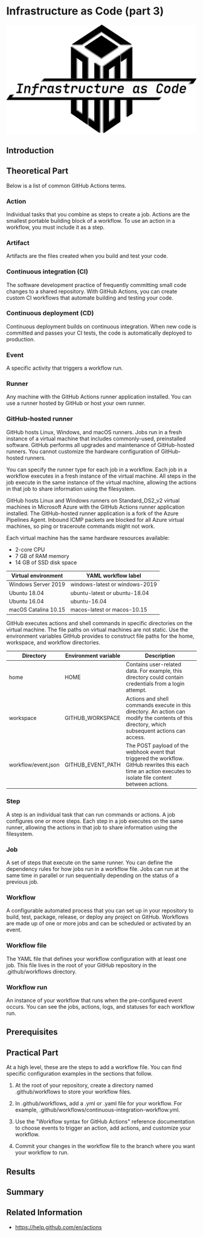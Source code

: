 # Infrastructure as Code (part 3)
![](/images/iac/logo_transparent.png)

## Introduction

## Theoretical Part

Below is a list of common GitHub Actions terms.

### Action

Individual tasks that you combine as steps to create a job. Actions are the smallest portable building block of a workflow. To use an action in a workflow, you must include it as a step.

### Artifact

Artifacts are the files created when you build and test your code.

### Continuous integration (CI)

The software development practice of frequently committing small code changes to a shared repository. With GitHub Actions, you can create custom CI workflows that automate building and testing your code.

### Continuous deployment (CD)

Continuous deployment builds on continuous integration. When new code is committed and passes your CI tests, the code is automatically deployed to production.

### Event

A specific activity that triggers a workflow run. 

### Runner

Any machine with the GitHub Actions runner application installed. You can use a runner hosted by GitHub or host your own runner. 

### GitHub-hosted runner

GitHub hosts Linux, Windows, and macOS runners. Jobs run in a fresh instance of a virtual machine that includes commonly-used, preinstalled software. GitHub performs all upgrades and maintenance of GitHub-hosted runners. You cannot customize the hardware configuration of GitHub-hosted runners. 

You can specify the runner type for each job in a workflow. Each job in a workflow executes in a fresh instance of the virtual machine. All steps in the job execute in the same instance of the virtual machine, allowing the actions in that job to share information using the filesystem.

GitHub hosts Linux and Windows runners on Standard_DS2_v2 virtual machines in Microsoft Azure with the GitHub Actions runner application installed. The GitHub-hosted runner application is a fork of the Azure Pipelines Agent. Inbound ICMP packets are blocked for all Azure virtual machines, so ping or traceroute commands might not work.

Each virtual machine has the same hardware resources available:

* 2-core CPU
* 7 GB of RAM memory
* 14 GB of SSD disk space

| Virtual environment | YAML workflow label |
| --- | --- |
| Windows Server 2019 | windows-latest or windows-2019 |
| Ubuntu 18.04 | ubuntu-latest or ubuntu-18.04 |
| Ubuntu 16.04 | ubuntu-16.04 |
| macOS Catalina 10.15 | macos-latest or macos-10.15 |

GitHub executes actions and shell commands in specific directories on the virtual machine. The file paths on virtual machines are not static. Use the environment variables GitHub provides to construct file paths for the home, workspace, and workflow directories.

| Directory | Environment variable | Description |
| --- | --- | --- |
| home | HOME | Contains user-related data. For example, this directory could contain credentials from a login attempt. |
| workspace | GITHUB_WORKSPACE | Actions and shell commands execute in this directory. An action can modify the contents of this directory, which subsequent actions can access. |
| workflow/event.json | GITHUB_EVENT_PATH | The POST payload of the webhook event that triggered the workflow. GitHub rewrites this each time an action executes to isolate file content between actions. |

### Step

A step is an individual task that can run commands or actions. A job configures one or more steps. Each step in a job executes on the same runner, allowing the actions in that job to share information using the filesystem.

### Job

A set of steps that execute on the same runner. You can define the dependency rules for how jobs run in a workflow file. Jobs can run at the same time in parallel or run sequentially depending on the status of a previous job. 

### Workflow

A configurable automated process that you can set up in your repository to build, test, package, release, or deploy any project on GitHub. Workflows are made up of one or more jobs and can be scheduled or activated by an event.

### Workflow file

The YAML file that defines your workflow configuration with at least one job. This file lives in the root of your GitHub repository in the .github/workflows directory.

### Workflow run

An instance of your workflow that runs when the pre-configured event occurs. You can see the jobs, actions, logs, and statuses for each workflow run.


## Prerequisites

## Practical Part

At a high level, these are the steps to add a workflow file. You can find specific configuration examples in the sections that follow.

1. At the root of your repository, create a directory named .github/workflows to store your workflow files.

2. In .github/workflows, add a .yml or .yaml file for your workflow. For example, .github/workflows/continuous-integration-workflow.yml.

3. Use the "Workflow syntax for GitHub Actions" reference documentation to choose events to trigger an action, add actions, and customize your workflow.

4. Commit your changes in the workflow file to the branch where you want your workflow to run.


## Results

## Summary

## Related Information


* https://help.github.com/en/actions